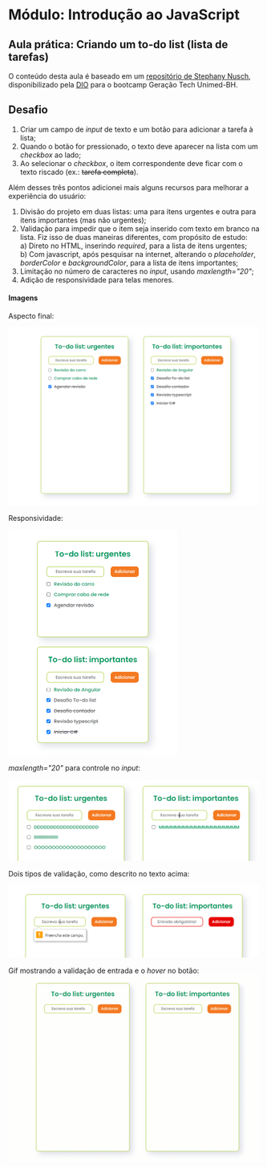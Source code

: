 # Módulo: Introdução ao JavaScript  
## Aula prática: Criando um to-do list (lista de tarefas)  

O conteúdo desta aula é baseado em um [repositório de Stephany Nusch](https://github.com/stebsnusch/basecamp-javascript/tree/main/introducao-ao-javascript/to-do%20list), disponibilizado pela [DIO](https://www.dio.me/) para o bootcamp Geração Tech Unimed-BH.

## Desafio  

1) Criar um campo de *input* de texto e um botão para adicionar a tarefa à lista;  
2) Quando o botão for pressionado, o texto deve aparecer na lista com um *checkbox* ao lado;  
3) Ao selecionar o *checkbox*, o item correspondente deve ficar com o texto riscado (ex.: ~~tarefa completa~~).  
  
Além desses três pontos adicionei mais alguns recursos para melhorar a experiência do usuário:  
1) Divisão do projeto em duas listas: uma para itens urgentes e outra para itens importantes (mas não urgentes);  
2) Validação para impedir que o item seja inserido com texto em branco na lista. Fiz isso de duas maneiras diferentes, com propósito de estudo:  
  a) Direto no HTML, inserindo *required*, para a lista de itens urgentes;  
  b) Com javascript, após pesquisar na internet, alterando o *placeholder*, *borderColor* e *backgroundColor*, para a lista de itens importantes;  
3) Limitação no número de caracteres no *input*, usando *maxlength="20"*;  
4) Adição de responsividade para telas menores.  

#### Imagens  
Aspecto final:  
<!-- ![](./assets/To-do-1.png)   -->
<img src="https://raw.githubusercontent.com/FlavioMartinsCruz/dio-bootcamp-unimed-bh/master/To-do-list/assets/To-do-1.PNG" width="500" />  
  
Responsividade:  
<!-- ![](./assets/To-do-2.png)   -->
<img src="https://github.com/FlavioMartinsCruz/dio-bootcamp-unimed-bh/blob/master/To-do-list/assets/To-do-2.PNG?raw=true" height="450" />  
    
*maxlength="20"* para controle no *input*:  
<!-- ![](./assets/To-do-4.png)   -->
<img src="https://github.com/FlavioMartinsCruz/dio-bootcamp-unimed-bh/blob/master/To-do-list/assets/To-do-4.PNG?raw=true" width="500" />  
  
Dois tipos de validação, como descrito no texto acima:  
<!-- ![](./assets/To-do-3.png)   -->
<img src="https://github.com/FlavioMartinsCruz/dio-bootcamp-unimed-bh/blob/master/To-do-list/assets/To-do-3.PNG?raw=true" width="500" />  

Gif mostrando a validação de entrada e o *hover* no botão:   
<img src="https://github.com/FlavioMartinsCruz/dio-bootcamp-unimed-bh/blob/master/To-do-list/assets/To-do-list.gif?raw=true" width="500" />  